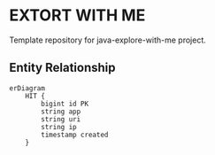 # EXTORT WITH ME

Template repository for java-explore-with-me project.

## Entity Relationship

```mermaid
erDiagram
    HIT {
        bigint id PK
        string app
        string uri
        string ip
        timestamp created
    }
```